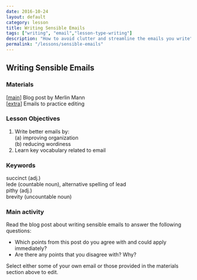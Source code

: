 ```yaml
---
date: 2016-10-24
layout: default
category: lesson
title: Writing Sensible Emails
tags: ["writing", "email","lesson-type-writing"]
description: "How to avoid clutter and streamline the emails you write"
permalink: "/lessons/sensible-emails"
---
```

## Writing Sensible Emails

### Materials
[<a href="http://www.43folders.com/2005/09/19/writing-sensible-email-messages" target="_blank">main</a>] Blog post by Merlin Mann<br>
[<a href="http://derek.com.ua/lessons/email-samples" target="_blank">extra</a>] Emails to practice editing  

### Lesson Objectives  
1. Write better emails by:  
    (a) improving organization  
	(b) reducing wordiness  
2. Learn key vocabulary related to email 

### Keywords  
succinct (adj.)  
lede (countable noun), alternative spelling of lead   
pithy (adj.)  
brevity (uncountable noun)  

### Main activity 
Read the blog post about writing sensible emails to answer the following questions: 

- Which points from this post do you agree with and could apply immediately?
- Are there any points that you disagree with? Why?

Select either some of your own email or those provided in the materials section above to edit. 